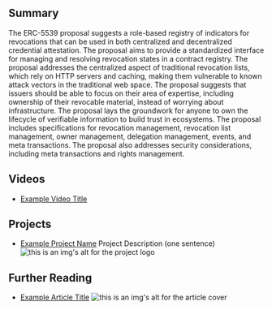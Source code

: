 ## Summary

The ERC-5539 proposal suggests a role-based registry of indicators for revocations that can be used in both centralized and decentralized credential attestation. The proposal aims to provide a standardized interface for managing and resolving revocation states in a contract registry. The proposal addresses the centralized aspect of traditional revocation lists, which rely on HTTP servers and caching, making them vulnerable to known attack vectors in the traditional web space. The proposal suggests that issuers should be able to focus on their area of expertise, including ownership of their revocable material, instead of worrying about infrastructure. The proposal lays the groundwork for anyone to own the lifecycle of verifiable information to build trust in ecosystems. The proposal includes specifications for revocation management, revocation list management, owner management, delegation management, events, and meta transactions. The proposal also addresses security considerations, including meta transactions and rights management.

## Videos

- [Example Video Title](https://www.youtube.com/watch?v=TDGq4aeevgY)

## Projects

- [Example Project Name](https://xxxx.xxx/xxxxx) Project Description (one sentence) ![this is an img's alt for the project logo](https://xxxx.xxx/project-logo.xxx)

## Further Reading

- [Example Article Title](https://xxxx.xxx/xxxxx) ![this is an img's alt for the article cover](https://xxxx.xxx/article-cover.xxx)
